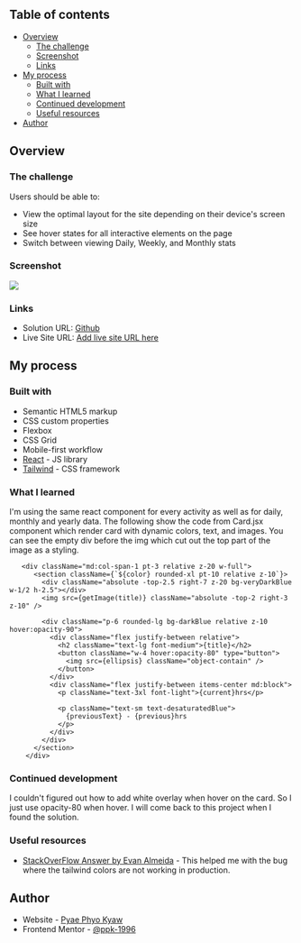 ## Table of contents

- [Overview](#overview)
  - [The challenge](#the-challenge)
  - [Screenshot](#screenshot)
  - [Links](#links)
- [My process](#my-process)
  - [Built with](#built-with)
  - [What I learned](#what-i-learned)
  - [Continued development](#continued-development)
  - [Useful resources](#useful-resources)
- [Author](#author)

## Overview

### The challenge

Users should be able to:

- View the optimal layout for the site depending on their device's screen size
- See hover states for all interactive elements on the page
- Switch between viewing Daily, Weekly, and Monthly stats

### Screenshot

![](./design/screenshot.jpg)

### Links

- Solution URL: [Github](https://github.com/ppk-1996/time-tracking-app)
- Live Site URL: [Add live site URL here](https://your-live-site-url.com)

## My process

### Built with

- Semantic HTML5 markup
- CSS custom properties
- Flexbox
- CSS Grid
- Mobile-first workflow
- [React](https://reactjs.org/) - JS library
- [Tailwind](https://tailwindcss.com/) - CSS framework

### What I learned

I'm using the same react component for every activity as well as for daily, monthly and yearly data. The following show the code from Card.jsx component which render card with dynamic colors, text, and images. You can see the empty div before the img which cut out the top part of the image as a styling.

```JSX
   <div className="md:col-span-1 pt-3 relative z-20 w-full">
      <section className={`${color} rounded-xl pt-10 relative z-10`}>
        <div className="absolute -top-2.5 right-7 z-20 bg-veryDarkBlue w-1/2 h-2.5"></div>
        <img src={getImage(title)} className="absolute -top-2 right-3 z-10" />

        <div className="p-6 rounded-lg bg-darkBlue relative z-10  hover:opacity-90">
          <div className="flex justify-between relative">
            <h2 className="text-lg font-medium">{title}</h2>
            <button className="w-4 hover:opacity-80" type="button">
              <img src={ellipsis} className="object-contain" />
            </button>
          </div>
          <div className="flex justify-between items-center md:block">
            <p className="text-3xl font-light">{current}hrs</p>

            <p className="text-sm text-desaturatedBlue">
              {previousText} - {previous}hrs
            </p>
          </div>
        </div>
      </section>
    </div>
```

### Continued development

I couldn't figured out how to add white overlay when hover on the card. So I just use opacity-80 when hover. I will come back to this project when I found the solution.

### Useful resources

- [StackOverFlow Answer by Evan Almeida](https://stackoverflow.com/a/66593793) - This helped me with the bug where the tailwind colors are not working in production.

## Author

- Website - [Pyae Phyo Kyaw](https://www.sudohex.com)
- Frontend Mentor - [@ppk-1996](https://www.frontendmentor.io/profile/ppk-1996)
